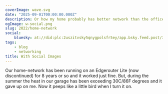 ```yaml
---
coverImage: wave.svg
date: "2025-09-01T00:00:00.000Z"
description: Or how my home probably has better network than the office.
ogImage: w-social.png
slug: 2022/home-network
social:
    bluesky: at://did:plc:2uszitvsky5qnygpolsfr5ey/app.bsky.feed.post/3lxrcuvfxlp2w
tags:
    - blog
    - networking
title: With Social Images
---
```

Our home-network has been running on an Edgerouter Lite (now discontinued) for 8 years or so and it worked just fine. But, during the summer the heat in our garage has been exceeding 30C/86F degrees and it gave up on me. Now it peeps like a little bird when I turn it on.
